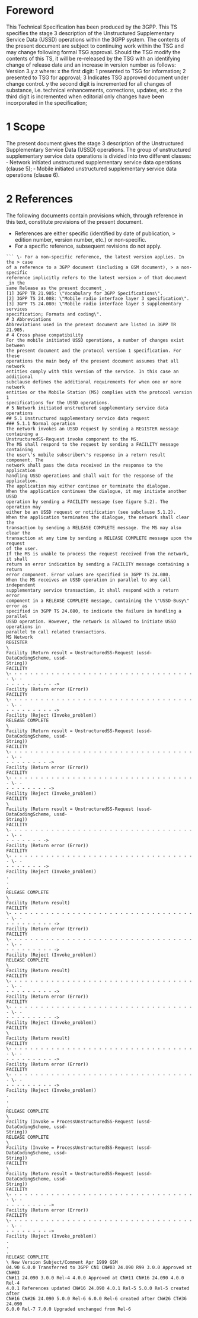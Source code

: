 # Foreword
This Technical Specification has been produced by the 3GPP.
This TS specifies the stage 3 description of the Unstructured Supplementary
Service Data (USSD) operations within the 3GPP system.
The contents of the present document are subject to continuing work within the
TSG and may change following formal TSG approval. Should the TSG modify the
contents of this TS, it will be re-released by the TSG with an identifying
change of release date and an increase in version number as follows:
Version 3.y.z
where:
x the first digit:
1 presented to TSG for information;
2 presented to TSG for approval;
3 Indicates TSG approved document under change control.
y the second digit is incremented for all changes of substance, i.e. technical
enhancements, corrections, updates, etc.
z the third digit is incremented when editorial only changes have been
incorporated in the specification;
# 1 Scope
The present document gives the stage 3 description of the Unstructured
Supplementary Service Data (USSD) operations.
The group of unstructured supplementary service data operations is divided
into two different classes:
‑ Network initiated unstructured supplementary service data operations (clause
5);
‑ Mobile initiated unstructured supplementary service data operations (clause
6).
# 2 References
The following documents contain provisions which, through reference in this
text, constitute provisions of the present document.
  * References are either specific (identified by date of publication, > edition number, version number, etc.) or non‑specific.
  * For a specific reference, subsequent revisions do not apply.
```{=html}
``` \- For a non-specific reference, the latest version applies. In the > case
of a reference to a 3GPP document (including a GSM document), > a non-specific
reference implicitly refers to the latest version > of that document _in the
same Release as the present document_.
[1] 3GPP TR 21.905: \"Vocabulary for 3GPP Specifications\".
[2] 3GPP TS 24.008: \"Mobile radio interface layer 3 specification\".
[3] 3GPP TS 24.080: \"Mobile radio interface layer 3 supplementary services
specification; Formats and coding\".
# 3 Abbreviations
Abbreviations used in the present document are listed in 3GPP TR 21.905.
# 4 Cross phase compatibility
For the mobile initiated USSD operations, a number of changes exist between
the present document and the protocol version 1 specification. For these
operations the main body of the present document assumes that all network
entities comply with this version of the service. In this case an additional
subclause defines the additional requirements for when one or more network
entities or the Mobile Station (MS) complies with the protocol version 1
specifications for the USSD operations.
# 5 Network initiated unstructured supplementary service data operations
## 5.1 Unstructured supplementary service data request
### 5.1.1 Normal operation
The network invokes an USSD request by sending a REGISTER message containing a
UnstructuredSS‑Request invoke component to the MS.
The MS shall respond to the request by sending a FACILITY message containing
the user\'s mobile subscriber\'s response in a return result component. The
network shall pass the data received in the response to the application
handling USSD operations and shall wait for the response of the application.
The application may either continue or terminate the dialogue.
When the application continues the dialogue, it may initiate another USSD
operation by sending a FACILITY message (see figure 5.2). The operation may
either be an USSD request or notification (see subclause 5.1.2).
When the application terminates the dialogue, the network shall clear the
transaction by sending a RELEASE COMPLETE message. The MS may also clear the
transaction at any time by sending a RELEASE COMPLETE message upon the request
of the user.
If the MS is unable to process the request received from the network, it shall
return an error indication by sending a FACILITY message containing a return
error component. Error values are specified in 3GPP TS 24.080.
When the MS receives an USSD operation in parallel to any call independent
supplementary service transaction, it shall respond with a return error
component in a RELEASE COMPLETE message, containing the \"USSD‑Busy\" error as
specified in 3GPP TS 24.080, to indicate the failure in handling a parallel
USSD operation. However, the network is allowed to initiate USSD operations in
parallel to call related transactions.
MS Network
REGISTER
\
Facility (Return result = UnstructuredSS-Request (ussd-DataCodingScheme, ussd-
String))
FACILITY
\- - - - - - - - - - - - - - - - - - - - - - - - - - - - - - - - - - - - \- -
- - - - - - - - - ->
Facility (Return error (Error))
FACILITY
\- - - - - - - - - - - - - - - - - - - - - - - - - - - - - - - - - - - - \- -
- - - - - - - - - ->
Facility (Reject (Invoke_problem))
RELEASE COMPLETE
\
Facility (Return result = UnstructuredSS-Request (ussd-DataCodingScheme, ussd-
String))
FACILITY
\- - - - - - - - - - - - - - - - - - - - - - - - - - - - - - - - - - - - \- -
- - - - - - - - ->
Facility (Return error (Error))
FACILITY
\- - - - - - - - - - - - - - - - - - - - - - - - - - - - - - - - - - - - \- -
- - - - - - - - ->
Facility (Reject (Invoke_problem))
FACILITY
\
Facility (Return result = UnstructuredSS-Request (ussd-DataCodingScheme, ussd-
String))
FACILITY
\- - - - - - - - - - - - - - - - - - - - - - - - - - - - - - - - - - - - \- -
- - - - - - - ->
Facility (Return error (Error))
FACILITY
\- - - - - - - - - - - - - - - - - - - - - - - - - - - - - - - - - - - - \- -
- - - - - - - ->
Facility (Reject (Invoke_problem))
.
.
.
RELEASE COMPLETE
\
Facility (Return result)
FACILITY
\- - - - - - - - - - - - - - - - - - - - - - - - - - - - - - - - - - - - \- -
- - - - - - - - - ->
Facility (Return error (Error))
FACILITY
\- - - - - - - - - - - - - - - - - - - - - - - - - - - - - - - - - - - - \- -
- - - - - - - - - ->
Facility (Reject (Invoke_problem))
RELEASE COMPLETE
\
Facility (Return result)
FACILITY
\- - - - - - - - - - - - - - - - - - - - - - - - - - - - - - - - - - - - \- -
- - - - - - - - - ->
Facility (Return error (Error))
FACILITY
\- - - - - - - - - - - - - - - - - - - - - - - - - - - - - - - - - - - - \- -
- - - - - - - - - ->
Facility (Reject (Invoke_problem))
FACILITY
\
Facility (Return result)
FACILITY
\- - - - - - - - - - - - - - - - - - - - - - - - - - - - - - - - - - - - \- -
- - - - - - - - - ->
Facility (Return error (Error))
FACILITY
\- - - - - - - - - - - - - - - - - - - - - - - - - - - - - - - - - - - - \- -
- - - - - - - - - ->
Facility (Reject (Invoke_problem))
.
.
.
RELEASE COMPLETE
\
Facility (Invoke = ProcessUnstructuredSS-Request (ussd-DataCodingScheme, ussd-
String))
RELEASE COMPLETE
\
Facility (Invoke = ProcessUnstructuredSS-Request (ussd-DataCodingScheme, ussd-
String))
FACILITY
\
Facility (Return result = UnstructuredSS-Request (ussd-DataCodingScheme, ussd-
String))
FACILITY
\- - - - - - - - - - - - - - - - - - - - - - - - - - - - - - - - - - - - \- -
- - - - - - - - ->
Facility (Return error (Error))
FACILITY
\- - - - - - - - - - - - - - - - - - - - - - - - - - - - - - - - - - - - \- -
- - - - - - - - ->
Facility (Reject (Invoke_problem))
.
.
.
RELEASE COMPLETE
\ New Version Subject/Comment Apr 1999 GSM
04.90 6.0.0 Transferred to 3GPP CN1 CN#03 24.090 R99 3.0.0 Approved at CN#03
CN#11 24.090 3.0.0 Rel-4 4.0.0 Approved at CN#11 CN#16 24.090 4.0.0 Rel-4
4.0.1 References updated CN#16 24.090 4.0.1 Rel-5 5.0.0 Rel-5 created after
CN#16 CN#26 24.090 5.0.0 Rel-6 6.0.0 Rel-6 created after CN#26 CT#36 24.090
6.0.0 Rel-7 7.0.0 Upgraded unchanged from Rel-6
